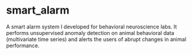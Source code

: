 # smart_alarm
A smart alarm system I developed for behavioral neuroscience labs. It performs unsupervised anomaly detection on animal behavioral data (multivariate time series) and alerts the users of abrupt changes in animal performance.

